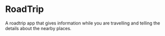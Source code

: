 # RoadTrip
A roadtrip app that gives information while you are travelling and telling the details about the nearby places.
